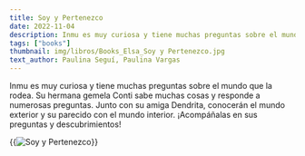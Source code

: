 ```yaml
---
title: Soy y Pertenezco
date: 2022-11-04
description: Inmu es muy curiosa y tiene muchas preguntas sobre el mundo que la rodea.
tags: ["books"]
thumbnail: img/libros/Books_Elsa_Soy y Pertenezco.jpg
text_author: Paulina Seguí, Paulina Vargas
---
```


Inmu es muy curiosa y tiene muchas preguntas sobre el mundo que la rodea. 
Su hermana gemela Conti sabe muchas cosas y responde a numerosas preguntas. Junto con su amiga Dendrita, conocerán el mundo exterior y su parecido con el mundo interior.
¡Acompáñalas en sus preguntas y descubrimientos!

{{<image src="img/libros/4_Book_Soy y Pertenezco.jpg" alt="Soy y Pertenezco">}}
